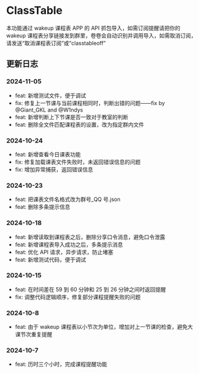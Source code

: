 # ClassTable

本功能通过 wakeup 课程表 APP 的 API 抓包导入，如需订阅提醒请把你的 wakeup 课程表分享链接发到群里，卷卷会自动识别并调用导入，如需取消订阅，请发送“取消课程表订阅”或“classtableoff”

## 更新日志

### 2024-11-05

- feat: 新增测试文件，便于调试
- fix: 修复上一节课与当前课程相同时，判断出错的问题——fix by @Giant_GKL and @W1ndys
- feat: 新增判断上下节课是否一致对于教室的判断
- feat: 删除全文件匹配课程表的设置，改为指定群内文件

### 2024-10-24

- feat: 新增查看今日课表功能
- fix: 修复加载课表文件失败时，未返回错误信息的问题
- fix: 增加异常捕获，返回错误信息

### 2024-10-23

- feat: 把课表文件名格式改为群号\_QQ 号.json
- feat: 删除多条提示信息

### 2024-10-18

- feat: 新增读取到课程表之后，删除分享口令消息，避免口令泄露
- feat: 新增课程表导入成功之后，多条提示消息
- feat: 优化 API 请求，异步请求，防止堵塞
- feat: 新增测试代码，便于调试

### 2024-10-15

- feat: 在时间差在 59 到 60 分钟和 25 到 26 分钟之间时返回提醒
- fix: 调整代码逻辑顺序，修复部分课程提醒失败的问题

### 2024-10-8

- feat: 由于 wakeup 课程表以小节次为单位，增加对上一节课的检查，避免大课节次重复提醒

### 2024-10-7

- feat: 历时三个小时，完成课程提醒功能

